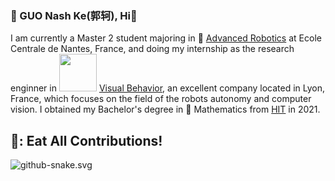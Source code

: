 ### 🐯 GUO Nash Ke(郭轲), Hi👋
I am currently a Master 2 student majoring in 🤖 [Advanced Robotics](https://www.ec-nantes.fr/study/masters/advanced-robotics-coro-imar) at Ecole Centrale de Nantes, France, and doing my internship as the research enginner in <img height="60" src="[https://raw.githubusercontent.com/github/explore/80688e429a7d4ef2fca1e82350fe8e3517d3494d/topics/python/python.png](https://github.com/GUOkekkk/GUOkekkk/blob/main/pics/vb.png)"> [Visual Behavior](https://visualbehavior.ai/), an excellent company located in Lyon, France, which focuses on the field of the robots autonomy and computer vision. I obtained my Bachelor's degree in 📖 Mathematics from [HIT](http://en.hit.edu.cn/) in 2021.
## 🐍: Eat All Contributions!
![github-snake.svg](https://github.com/GUOkekkk/GUOkekkk/blob/output/github-contribution-grid-snake.svg)

<!--
**GUOkekkk/GUOkekkk** 🐯is a ✨ _special_ ✨ repository because its `README.md` (this file) appears on your GitHub profile.


Here are some ideas to get you started:

- 🔭 I’m currently working on ...
- 🌱 I’m currently learning ...
- 👯 I’m looking to collaborate on ...
- 🤔 I’m looking for help with ...
- 💬 Ask me about ...
- 📫 How to reach me: ...
- 😄 Pronouns: ...
- ⚡ Fun fact: ...
-->
